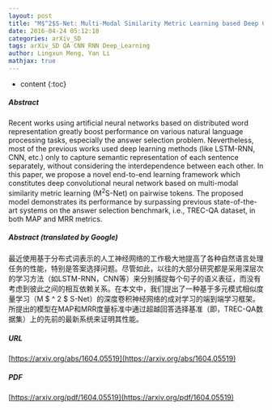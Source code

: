```yaml
---
layout: post
title: "M$^2$S-Net: Multi-Modal Similarity Metric Learning based Deep Convolutional Network for Answer Selection"
date: 2016-04-24 05:12:18
categories: arXiv_SD
tags: arXiv_SD QA CNN RNN Deep_Learning
author: Lingxun Meng, Yan Li
mathjax: true
---
```


* content
{:toc}

##### Abstract
Recent works using artificial neural networks based on distributed word representation greatly boost performance on various natural language processing tasks, especially the answer selection problem. Nevertheless, most of the previous works used deep learning methods (like LSTM-RNN, CNN, etc.) only to capture semantic representation of each sentence separately, without considering the interdependence between each other. In this paper, we propose a novel end-to-end learning framework which constitutes deep convolutional neural network based on multi-modal similarity metric learning (M$^2$S-Net) on pairwise tokens. The proposed model demonstrates its performance by surpassing previous state-of-the-art systems on the answer selection benchmark, i.e., TREC-QA dataset, in both MAP and MRR metrics.

##### Abstract (translated by Google)
最近使用基于分布式词表示的人工神经网络的工作极大地提高了各种自然语言处理任务的性能，特别是答案选择问题。尽管如此，以往的大部分研究都是采用深层次的学习方法（如LSTM-RNN，CNN等）来分别捕捉每个句子的语义表征，而没有考虑到彼此之间的相互依赖关系。在本文中，我们提出了一种基于多元模式相似度量学习（M $ ^ 2 $ S-Net）的深度卷积神经网络的成对学习的端到端学习框架。所提出的模型在MAP和MRR度量标准中通过超越回答选择基准（即，TREC-QA数据集）上的先前的最新系统来证明其性能。

##### URL
[https://arxiv.org/abs/1604.05519](https://arxiv.org/abs/1604.05519)

##### PDF
[https://arxiv.org/pdf/1604.05519](https://arxiv.org/pdf/1604.05519)

